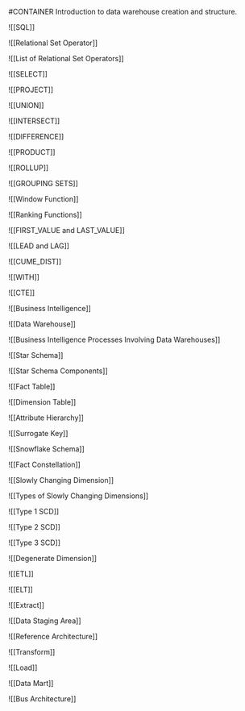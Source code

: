 #CONTAINER
Introduction to data warehouse creation and structure.

![[SQL]]

![[Relational Set Operator]]

![[List of Relational Set Operators]]

![[SELECT]]

![[PROJECT]]

![[UNION]]

![[INTERSECT]]

![[DIFFERENCE]]

![[PRODUCT]]

![[ROLLUP]]

![[GROUPING SETS]]

![[Window Function]]

![[Ranking Functions]]

![[FIRST_VALUE and LAST_VALUE]]

![[LEAD and LAG]]

![[CUME_DIST]]

![[WITH]]

![[CTE]]

![[Business Intelligence]]

![[Data Warehouse]]

![[Business Intelligence Processes Involving Data Warehouses]]

![[Star Schema]]

![[Star Schema Components]]

![[Fact Table]]

![[Dimension Table]]

![[Attribute Hierarchy]]

![[Surrogate Key]]

![[Snowflake Schema]]

![[Fact Constellation]]

![[Slowly Changing Dimension]]

![[Types of Slowly Changing Dimensions]]

![[Type 1 SCD]]

![[Type 2 SCD]]

![[Type 3 SCD]]

![[Degenerate Dimension]]

![[ETL]]

![[ELT]]

![[Extract]]

![[Data Staging Area]]

![[Reference Architecture]]

![[Transform]]

![[Load]]

![[Data Mart]]

![[Bus Architecture]]